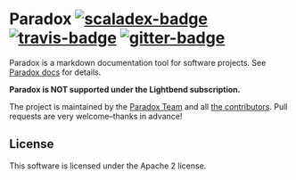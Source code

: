 Paradox [![scaladex-badge][]][scaladex] [![travis-badge][]][travis] [![gitter-badge][]][gitter]
=======

[scaladex]:       https://index.scala-lang.org/lightbend/paradox
[scaladex-badge]: https://index.scala-lang.org/lightbend/paradox/paradox/latest.svg
[travis]:                https://travis-ci.org/lightbend/paradox
[travis-badge]:          https://travis-ci.org/lightbend/paradox.svg?branch=master
[gitter]:                    https://gitter.im/lightbend/paradox
[gitter-badge]:       https://badges.gitter.im/lightbend/paradox.svg

Paradox is a markdown documentation tool for software projects. See [Paradox docs](http://developer.lightbend.com/docs/paradox/latest/) for details.

**Paradox is NOT supported under the Lightbend subscription.**

The project is maintained by the [Paradox Team](https://github.com/orgs/lightbend/teams/paradox) and all [the contributors](https://github.com/lightbend/paradox/graphs/contributors). Pull requests are very welcome–thanks in advance!

## License

This software is licensed under the Apache 2 license.
